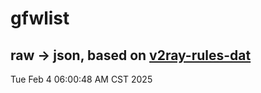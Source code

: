 # gfwlist
## raw -> json, based on [v2ray-rules-dat](https://github.com/Loyalsoldier/v2ray-rules-dat)
Tue Feb  4 06:00:48 AM CST 2025

